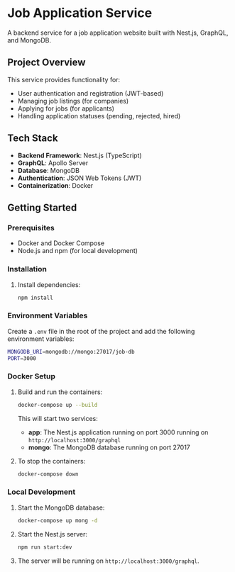 # Job Application Service

A backend service for a job application website built with Nest.js, GraphQL, and MongoDB.

## Project Overview

This service provides functionality for:
- User authentication and registration (JWT-based)
- Managing job listings (for companies)
- Applying for jobs (for applicants)
- Handling application statuses (pending, rejected, hired)

## Tech Stack

- **Backend Framework**: Nest.js (TypeScript)
- **GraphQL**: Apollo Server
- **Database**: MongoDB
- **Authentication**: JSON Web Tokens (JWT)
- **Containerization**: Docker

## Getting Started

### Prerequisites

- Docker and Docker Compose
- Node.js and npm (for local development)

### Installation

1. Install dependencies:
    ```bash
    npm install
    ```

### Environment Variables

Create a `.env` file in the root of the project and add the following environment variables:
```bash
MONGODB_URI=mongodb://mongo:27017/job-db
PORT=3000
```

### Docker Setup

1. Build and run the containers:
    ```bash
    docker-compose up --build
    ```

   This will start two services:
   - **app**: The Nest.js application running on port 3000 running on `http://localhost:3000/graphql`
   - **mongo**: The MongoDB database running on port 27017

2. To stop the containers:
    ```bash
    docker-compose down
    ```

### Local Development

1. Start the MongoDB database:
    ```bash
    docker-compose up mong -d
    ```

2. Start the Nest.js server:
    ```bash
    npm run start:dev
    ```

3. The server will be running on `http://localhost:3000/graphql`.

